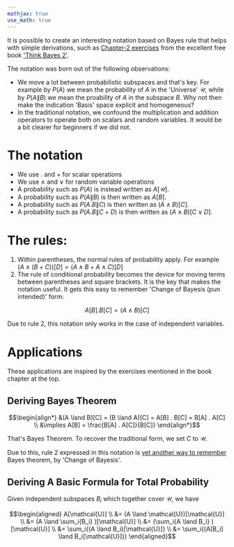 ```yaml
---
mathjax: true
use_math: true
---
```


<script type="text/javascript" async
  src="https://cdn.mathjax.org/mathjax/latest/MathJax.js?config=TeX-MML-AM_CHTML">
</script>

It is possible to create an interesting notation based on Bayes rule that helps with simple derivations, such as [Chapter-2 exercises](https://colab.research.google.com/github/AllenDowney/ThinkBayes2/blob/master/notebooks/chap02.ipynb) from the excellent free book ['Think Bayes 2'](https://allendowney.github.io/ThinkBayes2/).

The notation was born out of the following observations:
  - We move a lot between probabilistic subspaces and that's key. For example by $P(A)$ we mean the probability of $A$ in the 'Universe' $\mathcal{U}$, while by $P(A\|B)$ we mean the proability of $A$ in the subspace $B$. Why not then make the indication 'Basis' space explicit and homogeneous?
  - In the traditional notation, we confound the multiplication and addition operators to operate both on scalars and random variables. It would be a bit clearer for beginners if we did not.

# The notation
  - We use $.$ and $+$ for scalar operations
  - We use $\land$ and $\lor$ for random variable operations
  - A probability such as $P(A)$ is instead written as $A[\mathcal{U}]$. 
  - A probability such as $P(A \| B)$ is then written as $A[B]$.
  - A probability such as $P(A.B \| C)$ is then written as $(A \land B)[C]$.
  - A probability such as $P(A.B \| C+D)$ is then written as $(A \land B)[C \lor D]$.
 
# The rules:
  1. Within parentheses, the normal rules of probability apply. For example $(A \land (B + C))[D] =  (A \land B + A \land C)[D]$
  2. The rule of conditional probability becomes the device for moving terms between parentheses and square brackets. It is the key that makes the notation useful. It gets this easy to remember 'Change of Bayesis (pun intended)' form:
  
  $$ A[B] . B[C] = (A \land B)[C] $$

Due to rule 2, this notation only works in the case of independent variables. 

# Applications

These applications are inspired by the exercises mentioned in the book chapter at the top.

## Deriving Bayes Theorem

$$\begin{align*} 
&(A \land B)[C] = (B \land A)[C] = A[B] . B[C] = B[A] . A[C] 
\\ &\implies A[B] = \frac{B[A] . A[C]}{B[C]}
\end{align*}$$

That's Bayes Theorem. To recover the traditional form, we set $C$ to $\mathcal{U}$. 

Due to this, rule 2 expressed in this notation is [yet another way to remember](short-notes/2022-04-01-remember-bayes.md) Bayes theorem, by 'Change of Bayesis'.

## Deriving A Basic Formula for Total Probability

Given independent subspaces $B_i$ which together cover $\mathcal{U}$, we have

$$\begin{aligned} 
A[\mathcal{U}] 
\\ &= (A \land \mathcal{U})[\mathcal{U}] 
\\ &= (A \land \sum_i{B_i} )[\mathcal{U}] 
\\ &= (\sum_i{A \land B_i} )[\mathcal{U}] 
\\ &= \sum_i{(A \land B_i)[\mathcal{U}]}
\\ &= \sum_i{(A[B_i] \land B_i[\mathcal{U}]})
\end{aligned}$$
